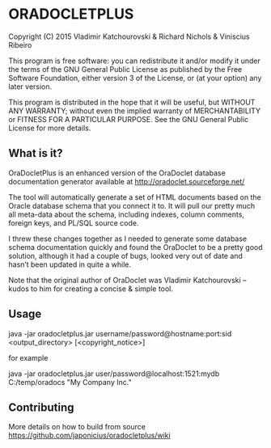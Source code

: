 ORADOCLETPLUS
=============
Copyright (C) 2015  Vladimir Katchourovski & Richard Nichols & Viniscius Ribeiro

This program is free software: you can redistribute it and/or modify
it under the terms of the GNU General Public License as published by
the Free Software Foundation, either version 3 of the License, or
(at your option) any later version.

This program is distributed in the hope that it will be useful,
but WITHOUT ANY WARRANTY; without even the implied warranty of
MERCHANTABILITY or FITNESS FOR A PARTICULAR PURPOSE.  See the
GNU General Public License for more details.

What is it?
-----------

OraDocletPlus is an enhanced version of the OraDoclet database documentation generator available at http://oradoclet.sourceforge.net/

The tool will automatically generate a set of HTML documents based on the Oracle database schema that you connect it to. It will pull our pretty much all meta-data about the schema, including indexes, column comments, foreign keys, and PL/SQL source code.

I threw these changes together as I needed to generate some database schema documentation quickly and found the OraDoclet to be a pretty good solution, although it had a couple of bugs, looked very out of date and hasn’t been updated in quite a while.

Note that the original author of OraDoclet was Vladimir Katchourovski – kudos to him for creating a concise & simple tool.

Usage
-----

java -jar oradocletplus.jar username/password@hostname:port:sid &lt;output_directory> [&lt;copyright_notice>]

for example

java -jar oradocletplus.jar user/password@localhost:1521:mydb C:/temp/oradocs "My Company Inc."

Contributing
-----
More details on how to build from source https://github.com/japonicius/oradocletplus/wiki
